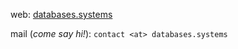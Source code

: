 web: [databases.systems](https://databases.systems)

mail (*come say hi!*): `contact <at> databases.systems`
